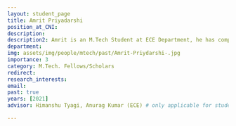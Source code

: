 ```yaml
---
layout: student_page
title: Amrit Priyadarshi
position_at_CNI: 
description: 
description2: Amrit is an M.Tech Student at ECE Department, he has completed B.tech From the National Institute of Technology, Silchar. His M.tech Project is based on a wireless local area network(WLAN). He is doing  M.Tech Project Under the Guidance of Prof Himanshu Tyagi and Prof Anurag Kumar. Currently, He is doing analysis of  Wifi-AP parameters like Throughput, delay, etc for different scenarios. Based on several assumptions and simplifications, they have developed a stochastic model for a WiFi network with a general layout and interactions. In spite of the assumptions and simplifications, such a model captures the complexities of the interactions between the nodes, which determine the performance, and the model could be useful in developing QoS control algorithms that dynamically set the node to transmit powers and the carrier-sense thresholds.
department:
img: assets/img/people/mtech/past/Amrit-Priydarshi-.jpg
importance: 3
category: M.Tech. Fellows/Scholars
redirect: 
research_interests: 
email: 
past: true
years: [2021]
advisor: Himanshu Tyagi, Anurag Kumar (ECE) # only applicable for students or fellows

---
```

